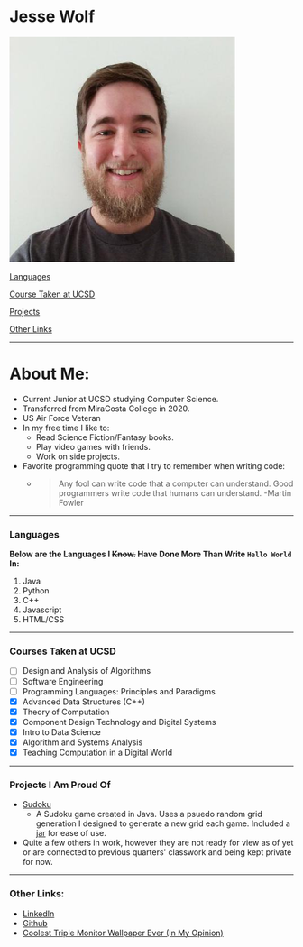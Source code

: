 # Jesse Wolf 
![profile-picture](images/profile-picture.jpg)

[Languages](#languages)

[Course Taken at UCSD](#courses-taken-at-ucsd)

[Projects](#projects-i-am-proud-of)

[Other Links](#other-links)

---
# **About Me:** 
- Current Junior at UCSD studying Computer Science.
- Transferred from MiraCosta College in 2020.
- US Air Force Veteran
- In my free time I like to:
  - Read Science Fiction/Fantasy books.
  - Play video games with friends. 
  - Work on side projects.
- Favorite programming quote that I try to remember when writing code:
  - >Any fool can write code that a computer can understand. Good programmers write code that humans can understand. -Martin Fowler


---
### Languages 
**Below are the Languages I ~~Know.~~ Have Done More Than Write `Hello World` In:** 
1. Java
2. Python
3. C++
4. Javascript
5. HTML/CSS

---
### Courses Taken at UCSD
- [ ] Design and Analysis of Algorithms
- [ ] Software Engineering
- [ ] Programming Languages: Principles and Paradigms
- [x] Advanced Data Structures (C++)
- [x] Theory of Computation
- [x] Component Design Technology and Digital Systems
- [x] Intro to Data Science
- [x] Algorithm and Systems Analysis
- [x] Teaching Computation in a Digital World

---
### Projects I Am Proud Of
- [Sudoku](https://github.com/JesseTWolf/Sudoku2.0)
  - A Sudoku game created in Java. Uses a psuedo random grid generation I designed to generate a new grid each game. Included a [jar](https://github.com/JesseTWolf/Sudoku2.0/blob/master/Sudoku%202.0.jar) for ease of use. 
- Quite a few others in work, however they are not ready for view as of yet or are connected to previous quarters' classwork and being kept private for now.

---
### Other Links:
- [LinkedIn](https://www.linkedin.com/in/jessetwolf)
- [Github](https://github.com/JesseTWolf)
- [Coolest Triple Monitor Wallpaper Ever (In My Opinion)](images/star-wars-triple-monitor.jpg)
